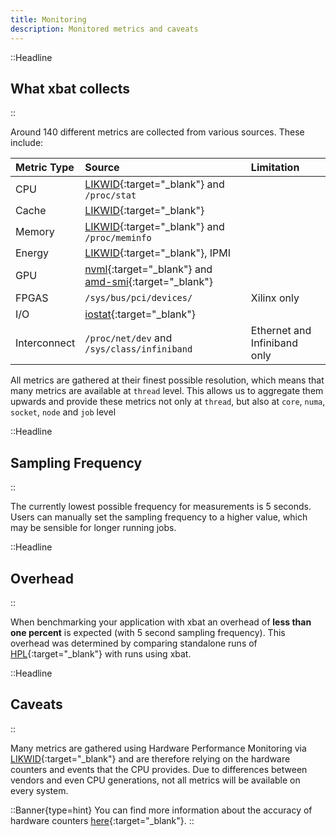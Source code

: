 ```yaml
---
title: Monitoring
description: Monitored metrics and caveats
---
```


::Headline

## What xbat collects

::

Around 140 different metrics are collected from various sources. These include:

| Metric Type  | Source                                                                                                                           | Limitation                  |
| :----------- | :------------------------------------------------------------------------------------------------------------------------------- | :-------------------------- |
| CPU          | [LIKWID](https://github.com/RRZE-HPC/likwid){:target="_blank"} and `/proc/stat`                                                                    |                             |
| Cache        | [LIKWID](https://github.com/RRZE-HPC/likwid){:target="_blank"}                                                                                     |                             |
| Memory       | [LIKWID](https://github.com/RRZE-HPC/likwid){:target="_blank"} and `/proc/meminfo`                                                                 |                             |
| Energy       | [LIKWID](https://github.com/RRZE-HPC/likwid){:target="_blank"}, IPMI                                                                               |                             |
| GPU          | [nvml](https://developer.nvidia.com/management-library-nvml){:target="_blank"} and [amd-smi](https://rocm.docs.amd.com/projects/amdsmi/en/latest/){:target="_blank"} |                             |
| FPGAS        | `/sys/bus/pci/devices/`                                                                                                          | Xilinx only                 |
| I/O          | [iostat](https://linux.die.net/man/1/iostat){:target="_blank"}                                                                                     |                             |
| Interconnect | `/proc/net/dev` and `/sys/class/infiniband`                                                                                      | Ethernet and Infiniband only |

All metrics are gathered at their finest possible resolution, which means that many metrics are available at `thread` level. This allows us to aggregate them upwards and provide these metrics not only at `thread`, but also at `core`, `numa`, `socket`, `node` and `job` level

::Headline

## Sampling Frequency

::

The currently lowest possible frequency for measurements is 5 seconds. Users can manually set the sampling frequency to a higher value, which may be sensible for longer running jobs.

::Headline

## Overhead

::

When benchmarking your application with xbat an overhead of **less than one percent** is expected (with 5 second sampling frequency). This overhead was determined by comparing standalone runs of [HPL](https://www.netlib.org/benchmark/hpl/){:target="_blank"} with runs using xbat.

::Headline

## Caveats

::

Many metrics are gathered using Hardware Performance Monitoring via [LIKWID](https://github.com/RRZE-HPC/likwid){:target="_blank"} and are therefore relying on the hardware counters and events that the CPU provides. Due to differences between vendors and even CPU generations, not all metrics will be available on every system.

::Banner{type=hint}
You can find more information about the accuracy of hardware counters [here](https://github.com/RRZE-HPC/likwid/wiki/TestAccuracy){:target="_blank"}.
::
